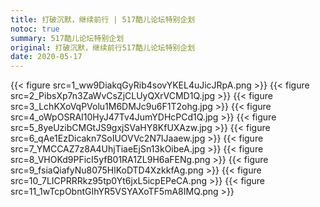 ```yaml
---
title: 打破沉默，继续前行 | 517酷儿论坛特别企划
notoc: true
summary: 517酷儿论坛特别企划
original: 打破沉默，继续前行517酷儿论坛特别企划
date: 2020-05-17
---
```


{{< figure src=1_ww9DiakqGyRib4sovYKEL4uJicJRpA.png >}}
{{< figure src=2_PibsXp7n3ZaWvCsZjCLUyQXrVCMD1Q.jpg >}}
{{< figure src=3_LchKXoVqPVolu1M6DMJc9u6F1T2ohg.jpg >}}
{{< figure src=4_oWpOSRAI10HyJ47Tv4JumYDHcPCd1Q.jpg >}}
{{< figure src=5_8yeUzibCMGtJS9gxjSVaHY8KfUXAzw.jpg >}}
{{< figure src=6_qAe1EzDicakn7SoIUOVVc2N7IJaaew.jpg >}}
{{< figure src=7_YMCCAZ7z8A4UhjTiaeEjSn13kOibeA.jpg >}}
{{< figure src=8_VHOKd9PFicI5yfB01RA1ZL9H6aFENg.png >}}
{{< figure src=9_fsiaQiafyNu8075HlKoDTD4XzkkfAg.png >}}
{{< figure src=10_7LICPRRRkz95tp0Yt6jxL5icpEPeCA.png >}}
{{< figure src=11_1wTcpObntGIhYR5VSYAXoTF5mA8IMQ.png >}}